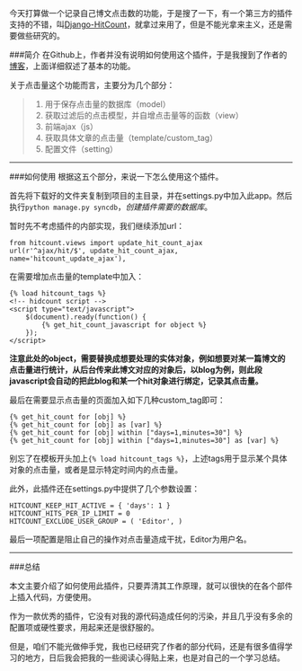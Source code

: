 
今天打算做一个记录自己博文点击数的功能，于是搜了一下，有一个第三方的插件支持的不错，叫[Django-HitCount][1]，就拿过来用了，但是不能光拿来主义，还是需要做些研究的。

###简介
在Github上，作者并没有说明如何使用这个插件，于是我搜到了作者的[博客][2]，上面详细叙述了基本的功能。

关于点击量这个功能而言，主要分为几个部分：
> 1. 用于保存点击量的数据库（model）
> 2. 获取过滤后的点击模型，并自增点击量等的函数（view）
> 3. 前端ajax（js）
> 4. 获取具体文章的点击量（template/custom_tag） 
> 5. 配置文件（setting）

----------------

###如何使用
根据这五个部分，来说一下怎么使用这个插件。

 首先将下载好的文件夹复制到项目的主目录，并在settings.py中加入此app。然后执行`python manage.py syncdb`，_创建插件需要的数据库_。

 暂时先不考虑插件的内部实现，我们继续添加url：
```
from hitcount.views import update_hit_count_ajax
url(r'^ajax/hit/$', update_hit_count_ajax, name='hitcount_update_ajax'),
```

 在需要增加点击量的template中加入：

```
{% load hitcount_tags %}
<!-- hidcount script -->
<script type="text/javascript">
    $(document).ready(function() {
        {% get_hit_count_javascript for object %}
    });
</script>
```
**注意此处的object，需要替换成想要处理的实体对象，例如想要对某一篇博文的点击量进行统计，从后台传来此博文对应的对象后，以blog为例，则此段javascript会自动的把此blog和某一个hit对象进行绑定，记录其点击量。**

最后在需要显示点击量的页面加入如下几种custom_tag即可：
```
{% get_hit_count for [obj] %}
{% get_hit_count for [obj] as [var] %}
{% get_hit_count for [obj] within ["days=1,minutes=30"] %}
{% get_hit_count for [obj] within ["days=1,minutes=30"] as [var] %}
```
别忘了在模板开头加上`{% load hitcount_tags %}`，上述tags用于显示某个具体对象的点击量，或者是显示特定时间内的点击量。

此外，此插件还在settings.py中提供了几个参数设置：
```
HITCOUNT_KEEP_HIT_ACTIVE = { 'days': 1 }
HITCOUNT_HITS_PER_IP_LIMIT = 0
HITCOUNT_EXCLUDE_USER_GROUP = ( 'Editor', )
```
最后一项配置是阻止自己的操作对点击量造成干扰，Editor为用户名。

------------------

###总结

本文主要介绍了如何使用此插件，只要弄清其工作原理，就可以很快的在各个部件上插入代码，方便使用。

作为一款优秀的插件，它没有对我的源代码造成任何的污染，并且几乎没有多余的配置项或硬性要求，用起来还是很舒服的。

但是，咱们不能光做伸手党，我也已经研究了作者的部分代码，还是有很多值得学习的地方，日后我会把我的一些阅读心得贴上来，也是对自己的一个学习总结。







[1]: https://github.com/thornomad/django-hitcount
[2]: http://blog.damontimm.com/django-hitcount-app-count-hits-views/
